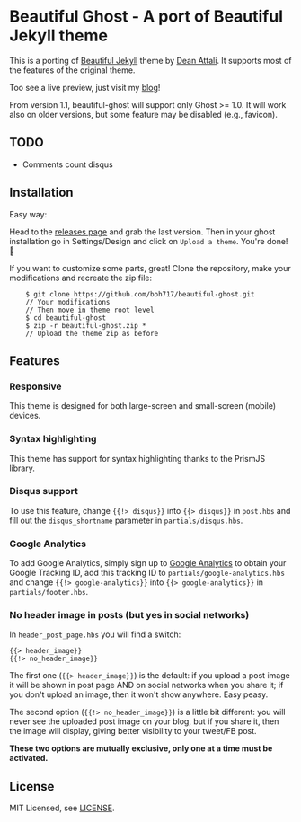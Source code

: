 # Beautiful Ghost - A port of Beautiful Jekyll theme

This is a porting of [Beautiful Jekyll](http://deanattali.com/beautiful-jekyll/) theme by [Dean Attali](http://deanattali.com/aboutme#contact). It supports most of the features of the original theme.

Too see a live preview, just visit my [blog](https://runningcodes.net/)!

From version 1.1, beautiful-ghost will support only Ghost >= 1.0. It will work also on older versions, but some feature may be disabled (e.g., favicon).

## TODO

- Comments count disqus

## Installation

Easy way:

Head to the [releases page](https://github.com/boh717/beautiful-ghost/releases) and grab the last version. Then in your ghost installation go in Settings/Design and click on `Upload a theme`. You're done! :tada:

If you want to customize some parts, great! Clone the repository, make your modifications and recreate the zip file:

```
    $ git clone https://github.com/boh717/beautiful-ghost.git
    // Your modifications
    // Then move in theme root level
    $ cd beautiful-ghost
    $ zip -r beautiful-ghost.zip *
    // Upload the theme zip as before
 ```

## Features

### Responsive

This theme is designed for both large-screen and small-screen (mobile) devices.

### Syntax highlighting

This theme has support for syntax highlighting thanks to the PrismJS library.


### Disqus support

To use this feature, change `{{!> disqus}}` into `{{> disqus}}` in `post.hbs` and fill out the `disqus_shortname` parameter in `partials/disqus.hbs`.

### Google Analytics

To add Google Analytics, simply sign up to [Google Analytics](http://www.google.com/analytics/) to obtain your Google Tracking ID, add this tracking ID to `partials/google-analytics.hbs` and change `{{!> google-analytics}}` into `{{> google-analytics}}` in `partials/footer.hbs`.

### No header image in posts (but yes in social networks)

In `header_post_page.hbs` you will find a switch:

```
{{> header_image}}
{{!> no_header_image}}
```

The first one (`{{> header_image}}`) is the default: if you upload a post image it will be shown in post page AND on social networks when you share it; if you don't upload an image, then it won't show anywhere. Easy peasy.

The second option (`{{!> no_header_image}}`) is a little bit different: you will never see the uploaded post image on your blog, but if you share it, then the image will display, giving better visibility to your tweet/FB post.

**These two options are mutually exclusive, only one at a time must be activated.**

## License

MIT Licensed, see [LICENSE](https://github.com/boh717/beautiful-ghost/blob/master/LICENSE).
